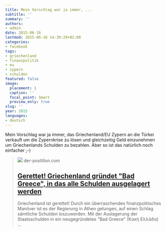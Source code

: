 ```yaml
---
title: Mein Vorschlag war ja immer, ...
subtitle: ''
summary: ''
authors:
- admin
date: 2015-06-16
lastmod: 2015-06-16 14:39:29+02:00
categories:
- facebook
tags:
- griechenland
- finanzpolitik
- eu
- zypern
- schulden
featured: false
image:
  placement: 1
  caption: ''
  focal_point: Smart
  preview_only: true
slug: ''
year: 2015
languages:
- deutsch
---
```


Mein Vorschlag war ja immer, das Griechenland/EU Zypern an die Türkei verkauft um die Zypernkrise zu lösen und gleichzeitig Geld einzunehmen um Griechenlands Schulden zu bezahlen. Aber so ist das natürlich noch einfacher ;-)
> [![](https://2.bp.blogspot.com/--Hdh8d5NOaU/VX7kS2zOLzI/AAAAAAAAe8w/l_ZIOP24fcQ/w1600/Bad%2BGreece%2B2.jpg)](http://www.der-postillon.com/2015/06/gerettet-griechenland-grundet-bad.html)
> der-postillon.com
> ## [Gerettet! Griechenland gründet "Bad Greece", in das alle Schulden ausgelagert werden](http://www.der-postillon.com/2015/06/gerettet-griechenland-grundet-bad.html)
>
>Griechenland ist gerettet! Durch ein überraschendes finanzpolitisches Manöver ist es der Regierung in Athen gelungen, auf einen Schlag sämtliche Schulden loszuwerden. Mit der Auslagerung der Staatsschulden in ein neugegründetes "Bad Greece" (Kακή Ελλάδα) ...